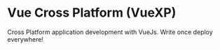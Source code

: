 # Vue Cross Platform (VueXP)

Cross Platform application development with VueJs. Write once deploy everywhere!
